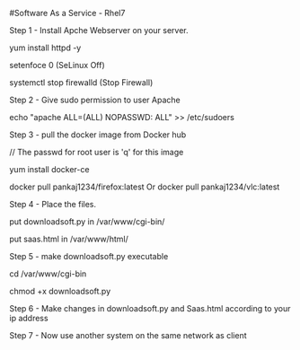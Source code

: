 #Software As a Service - Rhel7

Step 1 - Install Apche Webserver on your server.

yum install httpd -y

setenfoce 0 (SeLinux Off)

systemctl stop firewalld (Stop Firewall)

Step 2 - Give sudo permission to user Apache

echo "apache       ALL=(ALL)       NOPASSWD: ALL" >> /etc/sudoers

Step 3 - pull the docker image from Docker hub

// The passwd for root user is 'q' for this image

yum install docker-ce

docker pull pankaj1234/firefox:latest    Or   docker pull pankaj1234/vlc:latest

Step 4 - Place the files.

put downloadsoft.py in /var/www/cgi-bin/

put saas.html in /var/www/html/

Step 5 - make downloadsoft.py executable
 
cd /var/www/cgi-bin

chmod +x downloadsoft.py

Step 6 - Make changes in downloadsoft.py and Saas.html  according to your ip address

Step 7 - Now use another system on the same network as client
